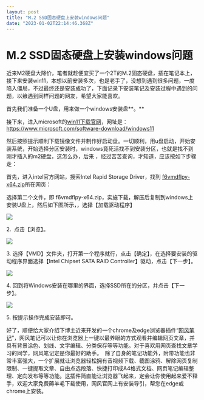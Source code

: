 ```yaml
---
layout: post
title: "M.2 SSD固态硬盘上安装windows问题"
date: "2023-01-02T22:14:46.368Z"
---
```

M.2 SSD固态硬盘上安装windows问题
=======================

  

近来M2硬盘大降价，笔者就趁便宜买了一个2T的M.2固态硬盘，插在笔记本上，接下来安装win11，本想以前安装多次，也是老手了，没想到遇到很多问题，一度陷入僵局，不过最终还是安装成功了，下面记录下安装笔记及安装过程中遇到的问题，以飨遇到同样问题的网友，希望大家能喜欢。

首先我们准备一个U盘，用来做一个windows安装盘**。**

接下来，进入microsoft的[win11下载官网](https://www.microsoft.com/software-download/windows11)，网址是：https://www.microsoft.com/software-download/windows11

然后按照提示顺利下载镜像文件并制作好启动盘。一切顺利，用u盘启动，开始安装系统，开始选择分区安装时，windows竟死活找不到安装分区，也就是找不到刚才插入的m2硬盘，这怎么办，后来 ，经过苦苦查询，才知道，应该按如下步骤走：

首先，进入intel官方网站，搜索Intel Rapid Storage Driver，找到 [](https://www.intel.cn/content/www/cn/zh/download/720755/intel-rapid-storage-technology-driver-installation-software-with-intel-optane-memory-11th-up-to-13th-gen-platforms.html?wapkw=Intel%2520Rapid%2520Storage%2520Driver%2520V14.6.3.1032)[​f6vmdflpy-x64.zip](https://www.intel.cn/content/www/cn/zh/download/720755/intel-rapid-storage-technology-driver-installation-software-with-intel-optane-memory-11th-up-to-13th-gen-platforms.html?wapkw=Intel%2520Rapid%2520Storage%2520Driver%2520V14.6.3.1032)所在网页：

选择第二个文件，即 ​f6vmdflpy-x64.zip，实施下载，解压后复制到windows上安装U盘上，然后如下图所示，，选择【加载驱动程序】

![](https://kmpic.asus.com/images/2016/11/25/e9422517-4304-4aae-93f3-9fc438008df4.png)

2.  点击【浏览】。

![](https://kmpic.asus.com/images/2016/11/25/5020400f-8ac4-450d-b340-eecf3b40f95c.png)

3. 选择【VMD】文件夹，打开第一个程序就行，点击【确定】，在选择要安装的驱动程序界面选择【Intel Chipset SATA RAID Controller】驱动，点击【下一步】。

![](https://kmpic.asus.com/images/2016/11/25/f3a0d08c-d370-44e6-a8d5-704ed3c75582.png)

4. 回到将Windows安装在哪里的界面，选择SSD所在的分区，并点击【下一步】。

![](https://kmpic.asus.com/images/2016/11/25/1d1f0887-a5ee-4e5f-92f4-9125cee27384.png)

5. 按提示操作完成安装即可。

好了，顺便给大家介绍下博主近来开发的一个chrome及edge浏览器插件“[网风笔记](https://netwind.cc)”，网风笔记可以让你在浏览器上一键以最养眼的方式观看并编辑网页文章，并具有背景涂色、划线、文字编辑、分类保存等等功能。对于喜欢用网页查找文章学习的同学，网风笔记定是你最好的助手。  除了自身的笔记功能外，附带功能也非常丰富强大，一个扩展就让浏览器轻松拥有音视频下载、截图涂鸦、解除网页复制限制、一键提取文章、自由点选段落、快捷打印成A4格式文档、网页笔记编辑整理、定向发布等等功能。这插件简直能让浏览器飞起来，定会让你使用起来爱不释手，欢迎大家免费薅羊毛下载使用，网风官网上有安装导引，帮您在edge或chrome上安装。